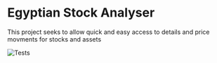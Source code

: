 # Egyptian Stock Analyser 

This project seeks to allow quick and easy access to details and price movments for stocks and assets 

![Tests](https://github.com/Eyads99/Django-WorldBankGraphMaker//actions/workflows/codeql.yml/badge.svg)
